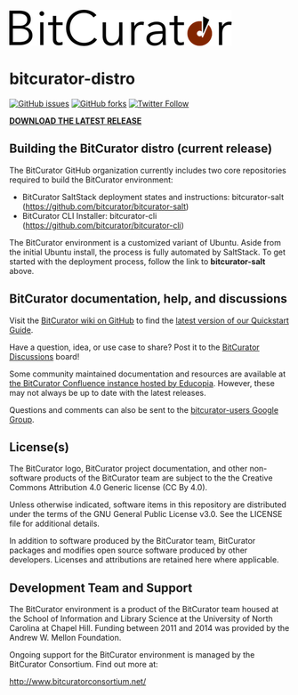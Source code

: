![Logo](https://github.com/BitCurator/bitcurator.github.io/blob/main/logos/BitCurator-Basic-400px.png)

# bitcurator-distro

[![GitHub issues](https://img.shields.io/github/issues/bitcurator/bitcurator-distro.svg)](https://github.com/bitcurator/bitcurator-distro/issues)
[![GitHub forks](https://img.shields.io/github/forks/bitcurator/bitcurator-distro.svg)](https://github.com/bitcurator/bitcurator-distro/network)
[![Twitter Follow](https://img.shields.io/twitter/follow/bitcurator.svg?style=social&label=Follow)](https://twitter.com/bitcurator)

[**DOWNLOAD THE LATEST RELEASE**](https://github.com/BitCurator/bitcurator-distro/wiki/Releases)

## Building the BitCurator distro (current release)

The BitCurator GitHub organization currently includes two core repositories required to build the BitCurator environment:

- BitCurator SaltStack deployment states and instructions: bitcurator-salt (https://github.com/bitcurator/bitcurator-salt)
- BitCurator CLI Installer: bitcurator-cli (https://github.com/bitcurator/bitcurator-cli)

The BitCurator environment is a customized variant of Ubuntu. Aside from the initial Ubuntu install, the process is fully automated by SaltStack. To get started with the deployment process, follow the link to **bitcurator-salt** above.

## BitCurator documentation, help, and discussions

Visit the [BitCurator wiki on GitHub](https://github.com/BitCurator/bitcurator-distro/wiki/Releases) to find the [latest version of our Quickstart Guide](https://github.com/BitCurator/bitcurator-distro/wiki/Releases#quickstart-guide).

Have a question, idea, or use case to share? Post it to the [BitCurator Discussions](https://github.com/orgs/BitCurator/discussions) board!

Some community maintained documentation and resources are available at
[the BitCurator Confluence instance hosted by Educopia](https://confluence.educopia.org/display/BC). However, these may not always be up to date with the latest releases.

Questions and comments can also be sent to the [bitcurator-users Google Group](https://groups.google.com/d/forum/bitcurator-users).

## License(s)

The BitCurator logo, BitCurator project documentation, and other non-software products of the BitCurator team are subject to the the Creative Commons Attribution 4.0 Generic license (CC By 4.0).

Unless otherwise indicated, software items in this repository are distributed under the terms of the GNU General Public License v3.0. See the LICENSE file for additional details.

In addition to software produced by the BitCurator team, BitCurator packages and modifies open source software produced by other developers. Licenses and attributions are retained here where applicable.

## Development Team and Support

The BitCurator environment is a product of the BitCurator team housed at the School of Information and Library Science at the University of North Carolina at Chapel Hill. Funding between 2011 and 2014 was provided by the Andrew W. Mellon Foundation.

Ongoing support for the BitCurator environment is managed by the BitCurator Consortium. Find out more at:

http://www.bitcuratorconsortium.net/
